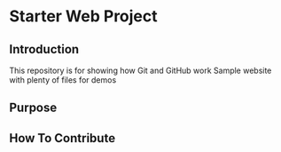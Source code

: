# Starter Web Project

## Introduction

This repository is for showing how Git and GitHub work
Sample website with plenty of files for demos

## Purpose

## How To Contribute